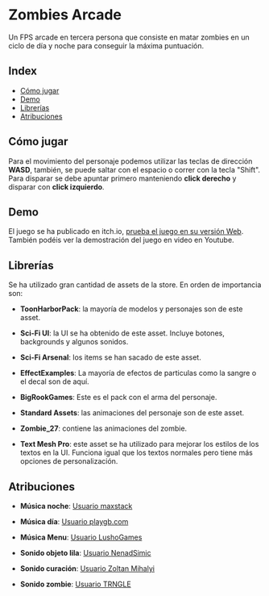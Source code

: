 # Zombies Arcade

Un FPS arcade en tercera persona que consiste en matar zombies en un ciclo de día y noche para conseguir la máxima puntuación.
 
## Index

- [Cómo jugar](https://gitlab.com/Tomas-Gayo/pec3-platformsgame#c%C3%B3mo-jugar)
- [Demo](https://gitlab.com/Tomas-Gayo/pec3-platformsgame#demo)
- [Librerías](https://gitlab.com/Tomas-Gayo/pec3-platformsgame#librer%C3%ADas)
- [Atribuciones](https://gitlab.com/Tomas-Gayo/pec3-platformsgame#atribuciones)

## Cómo jugar

Para el movimiento del personaje podemos utilizar las teclas de dirección **WASD**, también, se puede saltar con el espacio o correr con la tecla "Shift". Para disparar se debe apuntar primero manteniendo **click derecho** y disparar con **click izquierdo**.

## Demo

El juego se ha publicado en itch.io, [prueba el juego en su versión Web](https://tomas-gayo.itch.io/zombies-arcade). También podéis ver la demostración del juego en video en Youtube.

## Librerías

Se ha utilizado gran cantidad de assets de la store. En orden de importancia son:

- **ToonHarborPack**: la mayoría de modelos y personajes son de este asset. 

- **Sci-Fi UI**: la UI se ha obtenido de este asset. Incluye botones, backgrounds y algunos sonidos. 

- **Sci-Fi Arsenal**: los items se han sacado de este asset.

- **EffectExamples**: La mayoría de efectos de particulas como la sangre o el decal son de aquí. 

- **BigRookGames**: Este es el pack con el arma del personaje. 

- **Standard Assets**: las animaciones del personaje son de este asset.  

- **Zombie_27**: contiene las animaciones del zombie.

- **Text Mesh Pro**: este asset se ha utilizado para mejorar los estilos de los textos en la UI. Funciona igual que los textos normales pero tiene más opciones de personalización.

## Atribuciones

- **Música noche**: [Usuario maxstack](https://opengameart.org/content/hold-the-fort)

- **Música día**: [Usuario playgb.com](https://opengameart.org/content/adventures-of-yuki-level-1-music)

- **Música Menu**: [Usuario LushoGames](https://opengameart.org/content/simple-action-beat)

- **Sonido objeto lila**: [Usuario NenadSimic](https://freesound.org/people/NenadSimic/sounds/171696/)

- **Sonido curación**: [Usuario Zoltan Mihalyi](https://opengameart.org/content/heal)

- **Sonido zombie**: [Usuario TRNGLE](https://freesound.org/people/TRNGLE/sounds/390614/)


